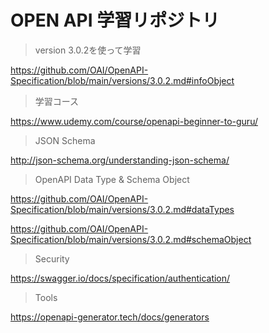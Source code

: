 # OPEN API 学習リポジトリ

> version 3.0.2を使って学習

https://github.com/OAI/OpenAPI-Specification/blob/main/versions/3.0.2.md#infoObject

> 学習コース

https://www.udemy.com/course/openapi-beginner-to-guru/


> JSON Schema

http://json-schema.org/understanding-json-schema/

> OpenAPI Data Type & Schema Object

https://github.com/OAI/OpenAPI-Specification/blob/main/versions/3.0.2.md#dataTypes

https://github.com/OAI/OpenAPI-Specification/blob/main/versions/3.0.2.md#schemaObject

> Security

https://swagger.io/docs/specification/authentication/

> Tools

https://openapi-generator.tech/docs/generators
